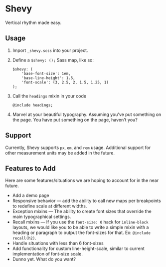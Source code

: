 # Shevy

Vertical rhythm made easy.

## Usage

1. Import `_shevy.scss` into your project.
2. Define a `$shevy: ();` Sass map, like so:

    ```
    $shevy: (
        'base-font-size': 1em,
        'base-line-height': 1.5,
        'font-scale': (3, 2.5, 2, 1.5, 1.25, 1)
    );
    ```

3. Call the `headings` mixin in your code

    ```
    @include headings;
    ```

4. Marvel at your beautiful typography. Assuming you've put something on the page. You have put something on the page, haven't you?

## Support

Currently, Shevy supports `px`, `em`, and `rem` usage. Additional support for other measurement units may be added in the future.

## Features to Add

Here are some features/situations we are hoping to account for in the near future.

- Add a demo page
- Responsive behavior &mdash; add the ability to call new maps per breakpoints to redefine scale at different widths.
- Exception mixins &mdash; The ability to create font sizes that override the main typographical settings.
- Recall mixins &mdash; If you use the `font-size: 0` hack for `inline-block` layouts, we would like you to be able to write a simple mixin with a heading or paragraph to output the font-sizes for that. Ex: `@include recall(h2)`.
- Handle situations with less than 6 font-sizes
- Add functionality for custom line-height-scale, similar to current implementation of font-size scale.
- Dunno yet. What do you want?
